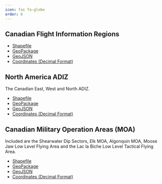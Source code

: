 ```yaml
---
icon: fas fa-globe
order: 6
---
```

## Canadian Flight Information Regions
- [Shapefile](/assets/airspace-data/fir/2024-09-05-fir.zip)
- [GeoPackage](/assets/airspace-data/fir/2024-09-05-fir.gpkg)
- [GeoJSON](/assets/airspace-data/fir/2024-09-05-fir.geojson)
- [Coordinates (Decimal Format)](/assets/airspace-data/fir/2024-09-05-fir_regions.txt)

## North America ADIZ
The Canadian East, West and North ADIZ.
- [Shapefile](/assets/airspace-data/fir/2024-09-05-adiz.zip)
- [GeoPackage](/assets/airspace-data/fir/2024-09-05-adiz.gpkg)
- [GeoJSON](/assets/airspace-data/fir/2024-09-05-adiz.geojson)
- [Coordinates (Decimal Format)](/assets/airspace-data/fir/2024-09-05-adiz.txt)

## Canadian Military Operation Areas (MOA)
Included are the Shearwater Dip Sectors, Elk MOA, Algonquin MOA, Moose Jaw Low Level Flying Area and the Lac la Biche Low Level Tactical Flying Area.
- [Shapefile](/assets/airspace-data/moa/2024-09-05-moa.zip)
- [GeoPackage](/assets/airspace-data/moa/2024-09-05-moa.gpkg)
- [GeoJSON](/assets/airspace-data/moa/2024-09-05-moa.geojson)
- [Coordinates (Decimal Format)](/assets/airspace-data/moa/2024-09-05-moa.txt)
